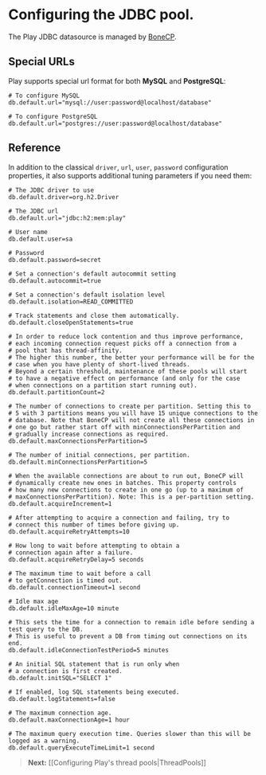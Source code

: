 <!--- Copyright (C) 2009-2013 Typesafe Inc. <http://www.typesafe.com> -->
# Configuring the JDBC pool.

The Play JDBC datasource is managed by [BoneCP](http://jolbox.com/). 

## Special URLs

Play supports special url format for both **MySQL** and **PostgreSQL**:

```
# To configure MySQL
db.default.url="mysql://user:password@localhost/database"

# To configure PostgreSQL
db.default.url="postgres://user:password@localhost/database"
```

## Reference

In addition to the classical `driver`, `url`, `user`, `password` configuration properties, it also supports additional tuning parameters if you need them:

```properties
# The JDBC driver to use
db.default.driver=org.h2.Driver

# The JDBC url
db.default.url="jdbc:h2:mem:play"

# User name
db.default.user=sa

# Password
db.default.password=secret

# Set a connection's default autocommit setting
db.default.autocommit=true

# Set a connection's default isolation level
db.default.isolation=READ_COMMITTED

# Track statements and close them automatically.
db.default.closeOpenStatements=true

# In order to reduce lock contention and thus improve performance, 
# each incoming connection request picks off a connection from a 
# pool that has thread-affinity. 
# The higher this number, the better your performance will be for the 
# case when you have plenty of short-lived threads. 
# Beyond a certain threshold, maintenance of these pools will start 
# to have a negative effect on performance (and only for the case 
# when connections on a partition start running out).
db.default.partitionCount=2

# The number of connections to create per partition. Setting this to 
# 5 with 3 partitions means you will have 15 unique connections to the 
# database. Note that BoneCP will not create all these connections in 
# one go but rather start off with minConnectionsPerPartition and 
# gradually increase connections as required.
db.default.maxConnectionsPerPartition=5

# The number of initial connections, per partition.
db.default.minConnectionsPerPartition=5

# When the available connections are about to run out, BoneCP will 
# dynamically create new ones in batches. This property controls 
# how many new connections to create in one go (up to a maximum of 
# maxConnectionsPerPartition). Note: This is a per-partition setting.
db.default.acquireIncrement=1

# After attempting to acquire a connection and failing, try to 
# connect this number of times before giving up.
db.default.acquireRetryAttempts=10

# How long to wait before attempting to obtain a 
# connection again after a failure.
db.default.acquireRetryDelay=5 seconds

# The maximum time to wait before a call 
# to getConnection is timed out.
db.default.connectionTimeout=1 second

# Idle max age
db.default.idleMaxAge=10 minute

# This sets the time for a connection to remain idle before sending a test query to the DB. 
# This is useful to prevent a DB from timing out connections on its end. 
db.default.idleConnectionTestPeriod=5 minutes

# An initial SQL statement that is run only when 
# a connection is first created.
db.default.initSQL="SELECT 1"

# If enabled, log SQL statements being executed.
db.default.logStatements=false

# The maximum connection age.
db.default.maxConnectionAge=1 hour

# The maximum query execution time. Queries slower than this will be logged as a warning.
db.default.queryExecuteTimeLimit=1 second
```

> **Next:** [[Configuring Play's thread pools|ThreadPools]]
